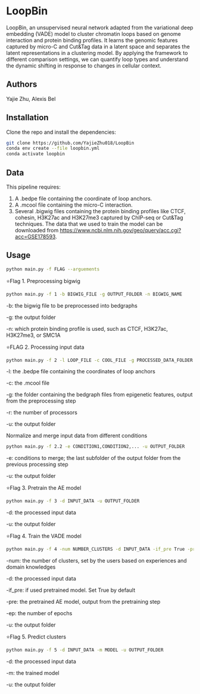 # LoopBin
LoopBin, an unsupervised neural network adapted from the variational deep embedding (VADE) model to cluster chromatin loops based on genome interaction and protein binding profiles. It learns the genomic features captured by micro-C and Cut&amp;Tag data in a latent space and separates the latent representations in a clustering model. By applying the framework to different comparison settings, we can quantify loop types and understand the dynamic shifting in response to changes in cellular context. 

## Authors
Yajie Zhu, Alexis Bel

## Installation
Clone the repo and install the dependencies:
```bash
git clone https://github.com/YajieZhu018/LoopBin
conda env create --file loopbin.yml
conda activate loopbin
```

## Data
This pipeline requires:
1. A .bedpe file containing the coordinate of loop anchors.
2. A .mcool file containing the micro-C interaction.
3. Several .bigwig files containing the protein binding profiles like CTCF, cohesin, H3K27ac and H3K27me3 captured by ChIP-seq or Cut&Tag techniques.
The data that we used to train the model can be downloaded from https://www.ncbi.nlm.nih.gov/geo/query/acc.cgi?acc=GSE178593.

## Usage
```bash
python main.py -f FLAG --arguements
```
⭐Flag 1. Preprocessing bigwig
```bash
python main.py -f 1 -b BIGWIG_FILE -g OUTPUT_FOLDER -n BIGWIG_NAME
```
-b: the bigwig file to be preprocessed into bedgraphs

-g: the output folder

-n: which protein binding profile is used, such as CTCF, H3K27ac, H3K27me3, or SMC1A


⭐FLAG 2. Processing input data
```bash
python main.py -f 2 -l LOOP_FILE -c COOL_FILE -g PROCESSED_DATA_FOLDER -r PROCESSOR -u OUTPUT_FOLDER
```
-l: the .bedpe file containing the coordinates of loop anchors

-c: the .mcool file

-g: the folder containing the bedgraph files from epigenetic features, output from the preprocessing step

-r: the number of processors

-u: the output folder 

Normalize and merge input data from different conditions
```bash
python main.py -f 2.2 -e CONDITION1,CONDITION2,... -u OUTPUT_FOLDER
```
-e: conditions to merge; the last subfolder of the output folder from the previous processing step

-u: the output folder


⭐Flag 3. Pretrain the AE model
```bash
python main.py -f 3 -d INPUT_DATA -u OUTPUT_FOLDER
```
-d: the processed input data

-u: the output folder


⭐Flag 4. Train the VADE model
```bash
python main.py -f 4 -num NUMBER_CLUSTERS -d INPUT_DATA -if_pre True -pre PRETRAINED_MODEL -ep NUMBER_EPOCHS -u OUTPUT_FOLDER
```
-num: the number of clusters, set by the users based on experiences and domain knowledges

-d: the processed input data

-if_pre: if used pretrained model. Set True by default

-pre: the pretrained AE model, output from the pretraining step

-ep: the number of epochs

-u: the output folder


⭐Flag 5. Predict clusters
```bash
python main.py -f 5 -d INPUT_DATA -m MODEL -u OUTPUT_FOLDER
```
-d: the processed input data

-m: the trained model

-u: the output folder





